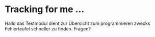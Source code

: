 # Tracking for me ...

Hallo 
das Testmodul dient zur Übersicht zum programmieren zwecks Fehlerteufel schneller zu finden.
Fragen?
